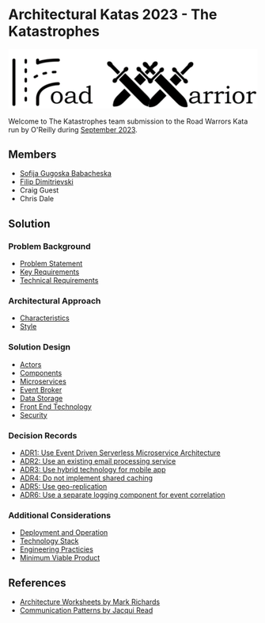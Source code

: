# Architectural Katas 2023 - The Katastrophes

![Banner for the Road Warrior app, the R from road is an image of a road, and the W from warrior is two pair of crossed swords.](./assets/road-warrior-banner.png)

Welcome to The Katastrophes team submission to the Road Warrors Kata run by O'Reilly during [September 2023](https://learning.oreilly.com/live-events/architectural-katas/0636920097101/0636920097100/).

## Members

* [Sofija Gugoska Babacheska](https://github.com/sofijab)
* [Filip Dimitrievski](https://github.com/craigguest)
* Craig Guest
* Chris Dale

## Solution

### Problem Background

* [Problem Statement](./1-problem-background/1-problem-statement.md)
* [Key Requirements](./1-problem-background/2-key-requirements.md)
* [Technical Requirements](./1-problem-background/3-technical-requirements.md)

### Architectural Approach

* [Characteristics](./2-architectural-approach/1-characteristics.md)
* [Style](./2-architectural-approach/2-style.md)

### Solution Design

* [Actors](./3-solution-design/1-actors.md)
* [Components](./3-solution-design/2-components.md)
* [Microservices](./3-solution-design/3-microservices.md)
* [Event Broker](./3-solution-design/4-event-broker.md)
* [Data Storage](./3-solution-design/5-data-storage.md)
* [Front End Technology](./3-solution-design/6-front-end-technology.md)
* [Security](./3-solution-design/7-security.md)

### Decision Records

* [ADR1: Use Event Driven Serverless Microservice Architecture](./4-decision-records/adr1-use-event-driven-serverless-microservice-architecture.md)
* [ADR2: Use an existing email processing service](./4-decision-records/adr2-use-an-existing-email-processing-service.md)
* [ADR3: Use hybrid technology for mobile app](./4-decision-records/adr3-use-hybrid-technology-for-mobile-app.md)
* [ADR4: Do not implement shared caching](./4-decision-records/adr4-do-not-implement-shared-caching.md)
* [ADR5: Use geo-replication](./4-decision-records/adr5-use-geo-replication.md)
* [ADR6: Use a separate logging component for event correlation](./4-decision-records/adr6-use-a-separate-logging-component-for-event-correlation.md)

### Additional Considerations

* [Deployment and Operation](./5-additional-considerations/1-deployment-and-operation.md)
* [Technology Stack](./5-additional-considerations/2-technology-stack.md)
* [Engineering Practicies](./5-additional-considerations/3-engineering-practices.md)
* [Minimum Viable Product](./5-additional-considerations/4-minimum-viable-product.md)

## References

* [Architecture Worksheets by Mark Richards](https://www.developertoarchitect.com/resources.html)
* [Communication Patterns by Jacqui Read](https://learning.oreilly.com/library/view/communication-patterns/9781098140533/)
